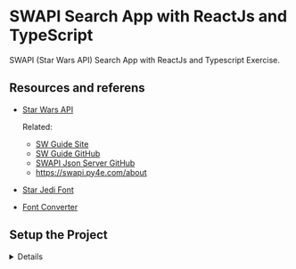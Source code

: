 # SWAPI Search App with ReactJs and TypeScript

SWAPI (Star Wars API) Search App with ReactJs and Typescript Exercise.

## Resources and referens

- [Star Wars API](https://swapi.dev/)

  Related:

  - [SW Guide Site](https://starwars-visualguide.com/)
  - [SW Guide GitHub](https://github.com/tbone849/star-wars-guide/tree/master/build/assets/img)
  - [SWAPI Json Server GitHub](https://github.com/johnlindquist/swapi-json-server/tree/master/public)
  - <https://swapi.py4e.com/about>

- [Star Jedi Font](https://www.dafont.com/star-jedi.font)

- [Font Converter](https://cloudconvert.com/ttf-converter)

## Setup the Project

<details>

### Install ReactJs and Typescript by [Vite](https://vitejs.dev/guide/why.html)

```bash
npm create vite@latest
# ✔ Project name: … exc-ts-react-star-wars
# ✔ Select a framework: › React
# ✔ Select a variant: › TypeScript
cd exc-ts-react-star-wars/
npm install
```

- Create start command in [`package.json`](package.json) file as follows:

  ```json
  "scripts": {
      "start": "vite --host 0.0.0.0 --port 3000",
  }
  ```

- Clean the `src/` and `public/` directories and start working on the project.

### Install other packages

```bash
npm i --save-dev tailwindcss postcss autoprefixer postcss-import
npx tailwindcss init -p
```

```bash
npm i @tailwindcss/forms @tailwindcss/typography @tailwindcss/aspect-ratio
npm i @headlessui/react
npm i @heroicons/react
npm i react-icons
```

```bash
npm i dompurify @types/dompurify
npm i axios
```

**References:**

- <https://tailwindui.com/>
- <https://react-icons.github.io/react-icons/>
- <https://headlessui.com/>
- <https://heroicons.com/>

### Setup the Git Repository and Push to GitHub

```bash
# git config --global init.defaultBranch master
git init
git add -A
git commit -m "Initial commit"
git branch -M master
git remote add origin git@github.com:metalevel-tech/exc-ts-react-star-wars.git
git push -u origin master
```

### Automation with GitHub Actions

- [Deploy to GitHub Pages and Automate with GitHub Actions](https://github.com/metalevel-tech/exc-js-react-tic-tac-toe#deploy-to-github-pages-with-github-actions)

</details>
